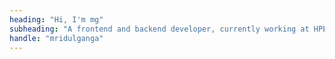 ```yaml
---
heading: "Hi, I'm mg"
subheading: "A frontend and backend developer, currently working at HPE."
handle: "mridulganga"
---
```

